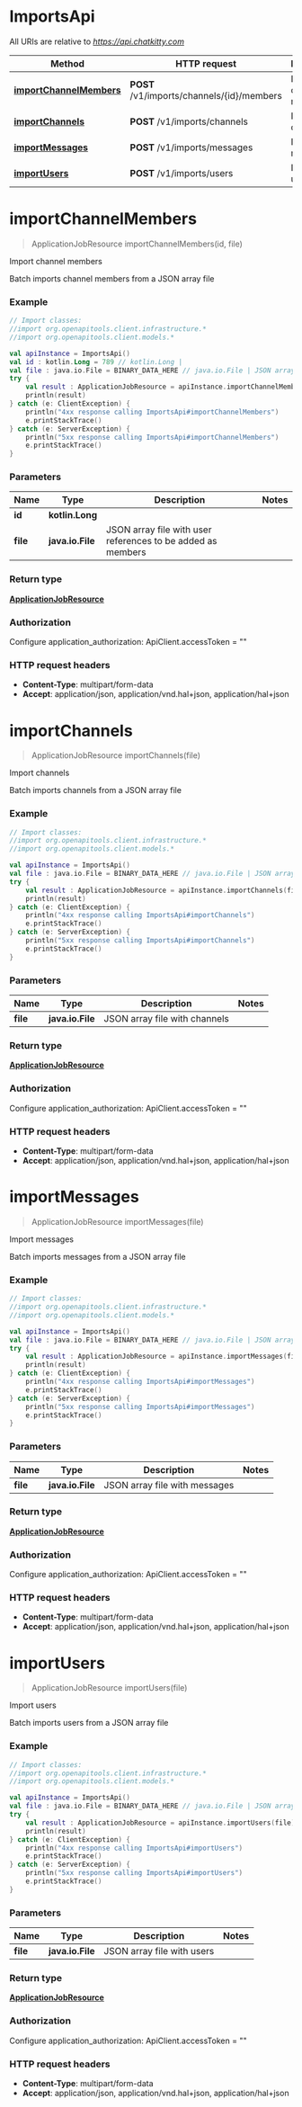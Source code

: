 # ImportsApi

All URIs are relative to *https://api.chatkitty.com*

Method | HTTP request | Description
------------- | ------------- | -------------
[**importChannelMembers**](ImportsApi.md#importChannelMembers) | **POST** /v1/imports/channels/{id}/members | Import channel members
[**importChannels**](ImportsApi.md#importChannels) | **POST** /v1/imports/channels | Import channels
[**importMessages**](ImportsApi.md#importMessages) | **POST** /v1/imports/messages | Import messages
[**importUsers**](ImportsApi.md#importUsers) | **POST** /v1/imports/users | Import users


<a id="importChannelMembers"></a>
# **importChannelMembers**
> ApplicationJobResource importChannelMembers(id, file)

Import channel members

Batch imports channel members from a JSON array file

### Example
```kotlin
// Import classes:
//import org.openapitools.client.infrastructure.*
//import org.openapitools.client.models.*

val apiInstance = ImportsApi()
val id : kotlin.Long = 789 // kotlin.Long | 
val file : java.io.File = BINARY_DATA_HERE // java.io.File | JSON array file with user references to be added as members
try {
    val result : ApplicationJobResource = apiInstance.importChannelMembers(id, file)
    println(result)
} catch (e: ClientException) {
    println("4xx response calling ImportsApi#importChannelMembers")
    e.printStackTrace()
} catch (e: ServerException) {
    println("5xx response calling ImportsApi#importChannelMembers")
    e.printStackTrace()
}
```

### Parameters

Name | Type | Description  | Notes
------------- | ------------- | ------------- | -------------
 **id** | **kotlin.Long**|  |
 **file** | **java.io.File**| JSON array file with user references to be added as members |

### Return type

[**ApplicationJobResource**](ApplicationJobResource.md)

### Authorization


Configure application_authorization:
    ApiClient.accessToken = ""

### HTTP request headers

 - **Content-Type**: multipart/form-data
 - **Accept**: application/json, application/vnd.hal+json, application/hal+json

<a id="importChannels"></a>
# **importChannels**
> ApplicationJobResource importChannels(file)

Import channels

Batch imports channels from a JSON array file

### Example
```kotlin
// Import classes:
//import org.openapitools.client.infrastructure.*
//import org.openapitools.client.models.*

val apiInstance = ImportsApi()
val file : java.io.File = BINARY_DATA_HERE // java.io.File | JSON array file with channels
try {
    val result : ApplicationJobResource = apiInstance.importChannels(file)
    println(result)
} catch (e: ClientException) {
    println("4xx response calling ImportsApi#importChannels")
    e.printStackTrace()
} catch (e: ServerException) {
    println("5xx response calling ImportsApi#importChannels")
    e.printStackTrace()
}
```

### Parameters

Name | Type | Description  | Notes
------------- | ------------- | ------------- | -------------
 **file** | **java.io.File**| JSON array file with channels |

### Return type

[**ApplicationJobResource**](ApplicationJobResource.md)

### Authorization


Configure application_authorization:
    ApiClient.accessToken = ""

### HTTP request headers

 - **Content-Type**: multipart/form-data
 - **Accept**: application/json, application/vnd.hal+json, application/hal+json

<a id="importMessages"></a>
# **importMessages**
> ApplicationJobResource importMessages(file)

Import messages

Batch imports messages from a JSON array file

### Example
```kotlin
// Import classes:
//import org.openapitools.client.infrastructure.*
//import org.openapitools.client.models.*

val apiInstance = ImportsApi()
val file : java.io.File = BINARY_DATA_HERE // java.io.File | JSON array file with messages
try {
    val result : ApplicationJobResource = apiInstance.importMessages(file)
    println(result)
} catch (e: ClientException) {
    println("4xx response calling ImportsApi#importMessages")
    e.printStackTrace()
} catch (e: ServerException) {
    println("5xx response calling ImportsApi#importMessages")
    e.printStackTrace()
}
```

### Parameters

Name | Type | Description  | Notes
------------- | ------------- | ------------- | -------------
 **file** | **java.io.File**| JSON array file with messages |

### Return type

[**ApplicationJobResource**](ApplicationJobResource.md)

### Authorization


Configure application_authorization:
    ApiClient.accessToken = ""

### HTTP request headers

 - **Content-Type**: multipart/form-data
 - **Accept**: application/json, application/vnd.hal+json, application/hal+json

<a id="importUsers"></a>
# **importUsers**
> ApplicationJobResource importUsers(file)

Import users

Batch imports users from a JSON array file

### Example
```kotlin
// Import classes:
//import org.openapitools.client.infrastructure.*
//import org.openapitools.client.models.*

val apiInstance = ImportsApi()
val file : java.io.File = BINARY_DATA_HERE // java.io.File | JSON array file with users
try {
    val result : ApplicationJobResource = apiInstance.importUsers(file)
    println(result)
} catch (e: ClientException) {
    println("4xx response calling ImportsApi#importUsers")
    e.printStackTrace()
} catch (e: ServerException) {
    println("5xx response calling ImportsApi#importUsers")
    e.printStackTrace()
}
```

### Parameters

Name | Type | Description  | Notes
------------- | ------------- | ------------- | -------------
 **file** | **java.io.File**| JSON array file with users |

### Return type

[**ApplicationJobResource**](ApplicationJobResource.md)

### Authorization


Configure application_authorization:
    ApiClient.accessToken = ""

### HTTP request headers

 - **Content-Type**: multipart/form-data
 - **Accept**: application/json, application/vnd.hal+json, application/hal+json

